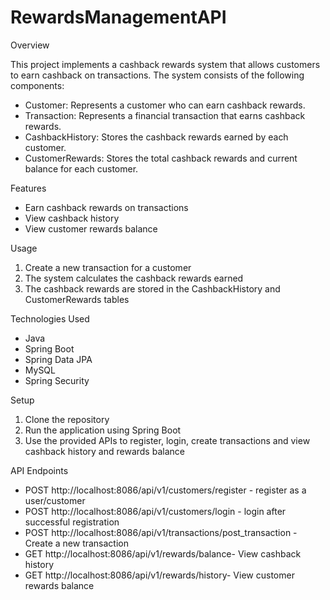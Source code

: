 # RewardsManagementAPI

Overview

This project implements a cashback rewards system that allows customers to earn cashback on transactions. The system consists of the following components:

- Customer: Represents a customer who can earn cashback rewards.
- Transaction: Represents a financial transaction that earns cashback rewards.
- CashbackHistory: Stores the cashback rewards earned by each customer.
- CustomerRewards: Stores the total cashback rewards and current balance for each customer.

Features

- Earn cashback rewards on transactions
- View cashback history
- View customer rewards balance

Usage

1. Create a new transaction for a customer
2. The system calculates the cashback rewards earned
3. The cashback rewards are stored in the CashbackHistory and CustomerRewards tables

Technologies Used

- Java
- Spring Boot
- Spring Data JPA
- MySQL
- Spring Security

Setup

1. Clone the repository
2. Run the application using Spring Boot
3. Use the provided APIs to register, login, create transactions and view cashback history and rewards balance
   

API Endpoints
- POST  http://localhost:8086/api/v1/customers/register - register as a user/customer
- POST  http://localhost:8086/api/v1/customers/login - login after successful registration
- POST  http://localhost:8086/api/v1/transactions/post_transaction - Create a new transaction
- GET   http://localhost:8086/api/v1/rewards/balance- View cashback history
- GET   http://localhost:8086/api/v1/rewards/history- View customer rewards balance

